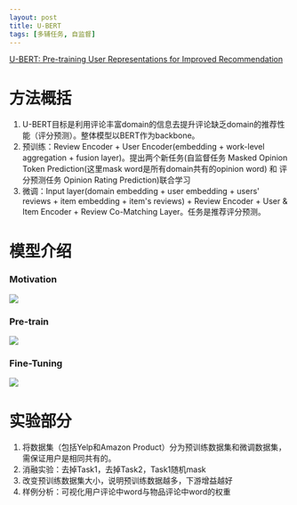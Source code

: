 ```yaml
---
layout: post
title: U-BERT
tags: [多辅任务, 自监督]
---
```

[U-BERT: Pre-training User Representations for Improved Recommendation](https://ojs.aaai.org/index.php/AAAI/article/view/16557)

# 方法概括
1. U-BERT目标是利用评论丰富domain的信息去提升评论缺乏domain的推荐性能（评分预测）。整体模型以BERT作为backbone。
2. 预训练：Review Encoder + User Encoder(embedding + work-level aggregation + fusion layer)。提出两个新任务(自监督任务 Masked Opinion Token Prediction(这里mask word是所有domain共有的opinion word) 和 评分预测任务 Opinion Rating Prediction)联合学习
3. 微调：Input layer(domain embedding + user embedding + users' reviews + item embedding + item's reviews) + Review Encoder + User & Item Encoder + Review Co-Matching Layer。任务是推荐评分预测。

# 模型介绍

### Motivation
![](/PreRec_CDR/assets/fig/10.png)

### Pre-train
![](/PreRec_CDR/assets/fig/11.png)

### Fine-Tuning
![](/PreRec_CDR/assets/fig/12.png)

# 实验部分
1. 将数据集（包括Yelp和Amazon Product）分为预训练数据集和微调数据集，需保证用户是相同共有的。
2. 消融实验：去掉Task1，去掉Task2，Task1随机mask
3. 改变预训练数据集大小，说明预训练数据越多，下游增益越好
4. 样例分析：可视化用户评论中word与物品评论中word的权重